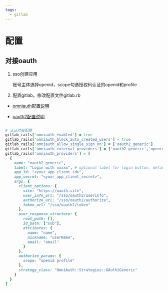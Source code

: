 ```yaml
---
tags:
  - gitlab
---
```


# 配置

## 对接oauth

1. sso创建应用

    账号主体选择openid，scope勾选授权码认证的openid和profile

2. 配置gitlab，修改配置文件gitlab.rb

- [omniauth配置说明](https://docs.gitlab.com/ee/integration/omniauth.html)

- [oauth2配置说明](https://docs.gitlab.com/ee/integration/oauth2_generic.html)

```rb

# 认证对接配置
gitlab_rails['omniauth_enabled'] = true
gitlab_rails['omniauth_block_auto_created_users'] = true
gitlab_rails['omniauth_allow_single_sign_on'] = ['oauth2_generic']
gitlab_rails['omniauth_external_providers'] = ['oauth2_generic','openid_connect']
gitlab_rails['omniauth_providers'] = [
  {
    name: "oauth2_generic",
    label: "Login with xxxxx", # optional label for login button, defaults to "Oauth2 Generic"
    app_id: "<your_app_client_id>",
    app_secret: "<your_app_client_secret>",
    args: {
      client_options: {
        site: "https://oauth.site",
        user_info_url: "/sso/oauth2/userinfo",
        authorize_url: "/sso/oauth2/authorize",
        token_url: "/sso/oauth2/token"
      },
      user_response_structure: {
        root_path: [],
        id_path: ["sub"],
        attributes: {
          name: "name",
          nickname: "userName",
          email: "email"
        }
      },
      authorize_params: {
        scope: "openid profile"
      },
      strategy_class: "OmniAuth::Strategies::OAuth2Generic"
    }
  }
]


```
